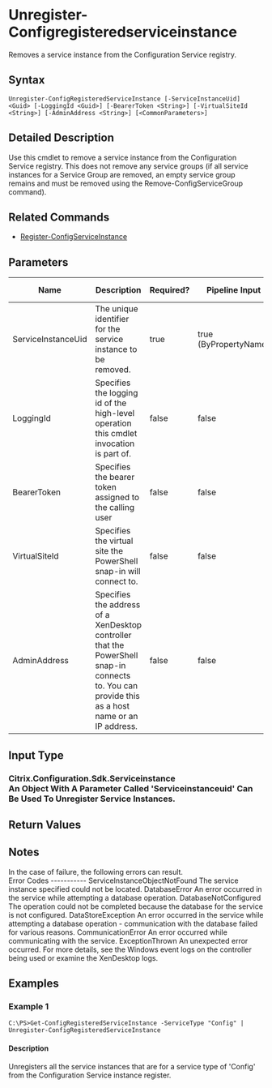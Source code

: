 ﻿
# Unregister-Configregisteredserviceinstance
Removes a service instance from the Configuration Service registry.
## Syntax
```
Unregister-ConfigRegisteredServiceInstance [-ServiceInstanceUid] <Guid> [-LoggingId <Guid>] [-BearerToken <String>] [-VirtualSiteId <String>] [-AdminAddress <String>] [<CommonParameters>]
```
## Detailed Description
Use this cmdlet to remove a service instance from the Configuration Service registry. This does not remove any service groups (if all service instances for a Service Group are removed, an empty service group remains and must be removed using the Remove-ConfigServiceGroup command).


## Related Commands

* [Register-ConfigServiceInstance](../Register-ConfigServiceInstance/)
## Parameters
| Name   | Description | Required? | Pipeline Input | Default Value |
| --- | --- | --- | --- | --- |
| ServiceInstanceUid | The unique identifier for the service instance to be removed. | true | true (ByPropertyName) |  |
| LoggingId | Specifies the logging id of the high-level operation this cmdlet invocation is part of. | false | false |  |
| BearerToken | Specifies the bearer token assigned to the calling user | false | false |  |
| VirtualSiteId | Specifies the virtual site the PowerShell snap-in will connect to. | false | false |  |
| AdminAddress | Specifies the address of a XenDesktop controller that the PowerShell snap-in connects to.  You can provide this as a host name or an IP address. | false | false | LocalHost. Once a value is provided by any cmdlet, this value becomes the default. |

## Input Type

### Citrix.Configuration.Sdk.Serviceinstance<br>   An Object With A Parameter Called 'Serviceinstanceuid' Can Be Used To Unregister Service Instances.

## Return Values

### 

## Notes
In the case of failure, the following errors can result.<br>    Error Codes ----------- ServiceInstanceObjectNotFound The service instance specified could not be located. DatabaseError An error occurred in the service while attempting a database operation. DatabaseNotConfigured The operation could not be completed because the database for the service is not configured. DataStoreException An error occurred in the service while attempting a database operation - communication with the database failed for various reasons. CommunicationError An error occurred while communicating with the service. ExceptionThrown An unexpected error occurred.  For more details, see the Windows event logs on the controller being used or examine the XenDesktop logs.
## Examples

### Example 1
```
C:\PS>Get-ConfigRegisteredServiceInstance -ServiceType "Config" | Unregister-ConfigRegisteredServiceInstance
```
#### Description
Unregisters all the service instances that are for a service type of 'Config' from the Configuration Service instance register.
